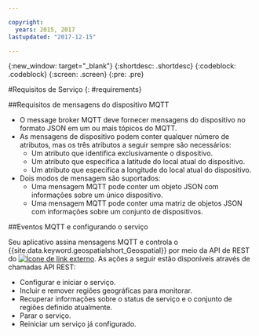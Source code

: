 ```yaml
---

copyright:
  years: 2015, 2017
lastupdated: "2017-12-15"

---
```


<!-- Attribute definitions -->
{:new_window: target="_blank"}
{:shortdesc: .shortdesc}
{:codeblock: .codeblock}
{:screen: .screen}
{:pre: .pre}

#Requisitos de Serviço
{: #requirements}


##Requisitos de mensagens do dispositivo MQTT

* O message broker MQTT deve fornecer mensagens do dispositivo no formato JSON em um ou mais
tópicos do MQTT.
* As mensagens de dispositivo podem conter qualquer número de atributos, mas os três atributos a seguir sempre são necessários:
	* Um atributo que identifica exclusivamente o dispositivo.
	* Um atributo que especifica a latitude do local atual do dispositivo.
	* Um atributo que especifica a longitude do local atual do dispositivo.
* Dois modos de mensagem são suportados:
	* Uma mensagem MQTT pode conter um objeto JSON com informações sobre um único dispositivo.
	* Uma mensagem MQTT pode conter uma matriz de objetos JSON com informações sobre um conjunto de dispositivos.

##Eventos MQTT e configurando o serviço

Seu aplicativo assina mensagens MQTT e controla o {{site.data.keyword.geospatialshort_Geospatial}} por meio da API de REST do [ ![Ícone de link externo](../../icons/launch-glyph.svg "Ícone de link externo")](https://console.ng.bluemix.net/apidocs/246). As
ações a seguir estão disponíveis através de chamadas API REST:

* Configurar e iniciar o serviço.
* Incluir e remover regiões geográficas para monitorar.
* Recuperar informações sobre o status de serviço e o conjunto de regiões definido atualmente.
* Parar o serviço.
* Reiniciar um serviço já configurado.

